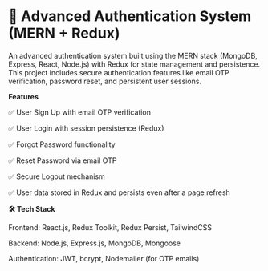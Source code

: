 # 🚀 Advanced Authentication System (MERN + Redux)
An advanced authentication system built using the MERN stack (MongoDB, Express, React, Node.js) with Redux for state management and persistence. This project includes secure authentication features like email OTP verification, password reset, and persistent user sessions.


**Features**


✅ User Sign Up with email OTP verification


✅ User Login with session persistence (Redux)


✅ Forgot Password functionality


✅ Reset Password via email OTP


✅ Secure Logout mechanism


✅ User data stored in Redux and persists even after a page refresh




**🛠 Tech Stack**

Frontend: React.js, Redux Toolkit, Redux Persist, TailwindCSS


Backend: Node.js, Express.js, MongoDB, Mongoose


Authentication: JWT, bcrypt, Nodemailer (for OTP emails)
